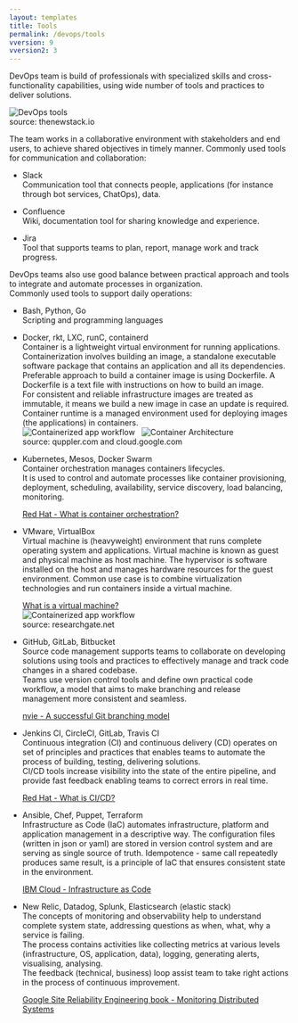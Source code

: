 ```yaml
---
layout: templates
title: Tools
permalink: /devops/tools
vversion: 9
vversion2: 3
---
```

  
  
DevOps team is build of professionals with specialized skills and cross-functionality capabilities, using wide number of tools and practices to deliver solutions. 

![DevOps tools](https://cdn.thenewstack.io/media/2018/11/8bebeea6-cicd-tooling-orchestration-1024x608.png)  
source: thenewstack.io
  
  
The team works in a collaborative environment with stakeholders and end users, to achieve shared objectives in timely manner.  Commonly used tools for communication and collaboration:

* Slack  
Communication tool that connects people, applications (for instance through bot services, ChatOps), data. 


* Confluence  
Wiki, documentation tool for sharing knowledge and experience. 

* Jira  
Tool that supports teams to plan, report, manage work and track progress.


DevOps teams also use good balance between practical approach and tools to integrate and automate processes in organization.  
Commonly used tools to support daily operations:

* Bash, Python, Go  
Scripting and programming languages

* Docker, rkt, LXC, runC, containerd  
Container is a lightweight virtual environment for running applications.  
Containerization involves building an image, a standalone executable software package that contains an application and all its dependencies.
Preferable approach to build a container image is using Dockerfile. A Dockerfile is a text file with instructions on how to build an image.  
For consistent and reliable infrastructure images are treated as immutable, it means we build a new image in case an update is required.  
Container runtime is a managed environment used for deploying images (the applications) in containers.  
![Containerized app workflow](https://quppler.com/wp-content/uploads/2019/03/DockerComponents-300x242.png) &nbsp; 
![Container Architecture](https://miro.medium.com/max/350/1*IGYaJSfDLzXjE-aJcTai4Q.png)  
source: quppler.com and cloud.google.com

* Kubernetes, Mesos, Docker Swarm  
Container orchestration manages containers lifecycles.  
It is used to control and automate processes like container provisioning, deployment, scheduling, availability, service discovery, load balancing, monitoring.    
  
  [Red Hat - What is container orchestration?](https://www.redhat.com/en/topics/containers/what-is-container-orchestration "Red Hat")

* VMware, VirtualBox  
Virtual machine is (heavyweight) environment that runs complete operating system and applications.
Virtual machine is known as guest and physical machine as host machine.
The hypervisor is software installed on the host and manages hardware resources for the guest environment. Common use case is to combine virtualization technologies and run containers inside a virtual machine.  
  
  [What is a virtual machine?](https://www.redhat.com/en/topics/virtualization/what-is-a-virtual-machine "Red Hat")  
  ![Containerized app workflow](https://www.ktexperts.com/wp-content/uploads/2020/01/Hosted-Virtual-Machine-Architecture.png)  
  source: researchgate.net

* GitHub, GitLab, Bitbucket  
Source code management supports teams to collaborate on developing solutions using tools and practices to effectively manage and track code changes in a shared codebase.  
Teams use version control tools and define own practical code workflow, a model that aims to make branching and release management more consistent and seamless.  

  [nvie - A successful Git branching model](https://nvie.com/posts/a-successful-git-branching-model "nvie")

* Jenkins CI, CircleCI, GitLab, Travis CI  
Continuous integration (CI) and continuous delivery (CD) operates on set of principles and practices that enables teams to automate the process of building, testing, delivering solutions.  
CI/CD tools increase visibility into the state of the entire pipeline, and provide fast feedback enabling teams to correct errors in real time.  

  [Red Hat - What is CI/CD?](https://www.redhat.com/en/topics/devops/what-is-ci-cd "Red Hat")

* Ansible, Chef, Puppet, Terraform  
Infrastructure as Code (IaC) automates infrastructure, platform and application management in a descriptive way.
The configuration files (written in json or yaml) are stored in version control system and are serving as single source of truth.
Idempotence - same call repeatedly produces same result, is a principle of IaC that ensures consistent state in the environment.   

  [IBM Cloud - Infrastructure as Code](https://www.ibm.com/cloud/learn/infrastructure-as-code "IBM Cloud")

<!---
* Kubernetes package manager  
Helm 
--->

* New Relic, Datadog, Splunk, Elasticsearch (elastic stack)  
The concepts of monitoring and observability help to understand complete system state, addressing questions as when, what, why a service is failing.  
The process contains activities like collecting metrics at various levels (infrastructure, OS, application, data), logging, generating alerts, visualising, analysing.  
The feedback (technical, business) loop assist team to take right actions in the process of continuous improvement.  

  [Google Site Reliability Engineering book - Monitoring Distributed Systems](https://landing.google.com/sre/sre-book/chapters/monitoring-distributed-systems "Google SRE book")
  

